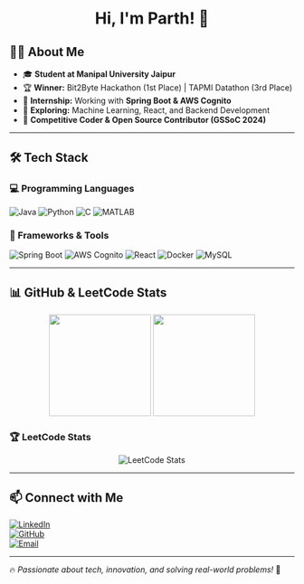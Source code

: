 <h1 align="center">Hi, I'm Parth! 🚀</h1>  
<p align="center">
</p>

## 👨‍💻 About Me
- 🎓 **Student at Manipal University Jaipur**  
- 🏆 **Winner:** Bit2Byte Hackathon (1st Place) | TAPMI Datathon (3rd Place)  
- 💼 **Internship:** Working with **Spring Boot & AWS Cognito**  
- 🧠 **Exploring:** Machine Learning, React, and Backend Development  
- 🚀 **Competitive Coder & Open Source Contributor (GSSoC 2024)**  

---

## 🛠 Tech Stack
### 💻 Programming Languages
![Java](https://img.shields.io/badge/Java-007396?style=flat&logo=java&logoColor=white)
![Python](https://img.shields.io/badge/Python-3776AB?style=flat&logo=python&logoColor=white)
![C](https://img.shields.io/badge/C-00599C?style=flat&logo=c&logoColor=white)
![MATLAB](https://img.shields.io/badge/MATLAB-0076A8?style=flat&logo=mathworks&logoColor=white)

### 🔧 Frameworks & Tools
![Spring Boot](https://img.shields.io/badge/Spring_Boot-6DB33F?style=flat&logo=spring-boot&logoColor=white)
![AWS Cognito](https://img.shields.io/badge/AWS_Cognito-FF9900?style=flat&logo=amazonaws&logoColor=white)
![React](https://img.shields.io/badge/React-61DAFB?style=flat&logo=react&logoColor=white)
![Docker](https://img.shields.io/badge/Docker-2496ED?style=flat&logo=docker&logoColor=white)
![MySQL](https://img.shields.io/badge/MySQL-4479A1?style=flat&logo=mysql&logoColor=white)

---

## 📊 GitHub & LeetCode Stats  
<p align="center">
  <img src="https://github-readme-stats.vercel.app/api?username=parthbatra21&show_icons=true&theme=dark" height="180px">
  <img src="https://github-readme-stats.vercel.app/api/top-langs/?username=parthbatra21&layout=compact&theme=dark" height="180px">
</p>

### 🏆 LeetCode Stats  
<p align="center">
  <img src="https://leetcard.jacoblin.cool/parthbatra21?theme=dark&font=Karma&ext=contest" alt="LeetCode Stats">
</p>

---

## 📫 Connect with Me  
[![LinkedIn](https://img.shields.io/badge/LinkedIn-Parth-blue?style=flat&logo=linkedin)](https://www.linkedin.com/in/parthbatra21)  
[![GitHub](https://img.shields.io/badge/GitHub-Parth-181717?style=flat&logo=github)](https://github.com/parthbatra21)  
[![Email](https://img.shields.io/badge/Email-parth@example.com-red?style=flat&logo=gmail)](mailto:parthbatrab@gmail.com)  

---

🔥 *Passionate about tech, innovation, and solving real-world problems!* 🚀  
